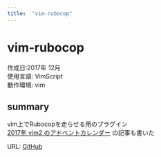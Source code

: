 ```yaml
---
title:  "vim-rubocop"
---
```


# vim-rubocop  
作成日:2017年 12月  
使用言語:  VimScript  
動作環境:  vim

## summary  
vim上でRubocopを走らせる用のプラグイン  
[2017年 vim2 のアドベントカレンダー](https://qiita.com/723gt_m/items/c03caca2c10ae65188bc)  の記事も書いた 

URL: [GitHub](https://github.com/723gt/vim-rubocop)